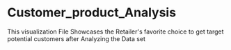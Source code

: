 # Customer_product_Analysis
This visualization File Showcases the Retailer's favorite choice to get target potential customers  after Analyzing the Data set 
